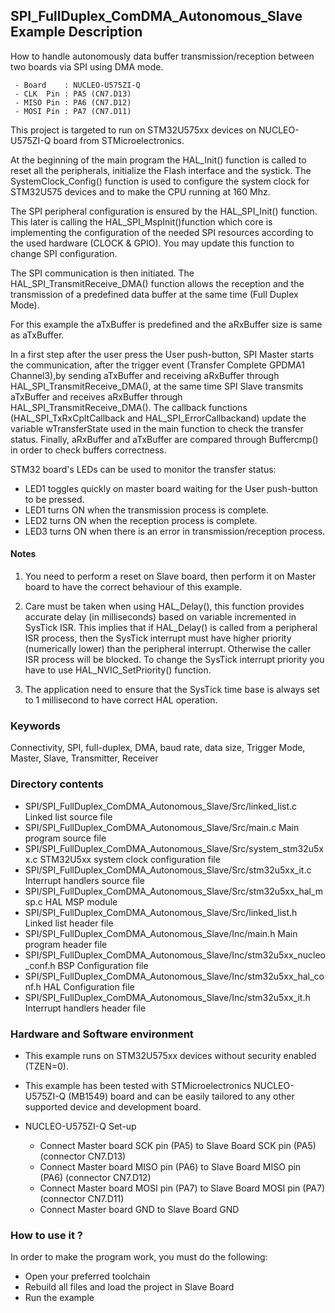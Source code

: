 ## <b>SPI_FullDuplex_ComDMA_Autonomous_Slave Example Description</b>

How to handle autonomously data buffer transmission/reception between two boards via SPI using DMA mode.

     - Board    : NUCLEO-U575ZI-Q
     - CLK  Pin : PA5 (CN7.D13)
     - MISO Pin : PA6 (CN7.D12)
     - MOSI Pin : PA7 (CN7.D11)

This project is targeted to run on STM32U575xx devices on NUCLEO-U575ZI-Q board from STMicroelectronics.

At the beginning of the main program the HAL_Init() function is called to reset
all the peripherals, initialize the Flash interface and the systick. The SystemClock_Config() function
is used to configure the system clock for STM32U575 devices and to make the CPU running at 160 Mhz.

The SPI peripheral configuration is ensured by the HAL_SPI_Init() function.
This later is calling the HAL_SPI_MspInit()function which core is implementing
the configuration of the needed SPI resources according to the used hardware (CLOCK &
GPIO). You may update this function to change SPI configuration.

The SPI communication is then initiated.
The HAL_SPI_TransmitReceive_DMA() function allows the reception and the
transmission of a predefined data buffer at the same time (Full Duplex Mode).

For this example the aTxBuffer is predefined and the aRxBuffer size is same as aTxBuffer.

In a first step after the user press the User push-button, SPI Master starts the
communication, after the trigger event (Transfer Complete GPDMA1 Channel3),by sending aTxBuffer
and receiving aRxBuffer through HAL_SPI_TransmitReceive_DMA(), at the same time SPI Slave transmits
aTxBuffer and receives aRxBuffer through HAL_SPI_TransmitReceive_DMA().
The callback functions (HAL_SPI_TxRxCpltCallback and HAL_SPI_ErrorCallbackand) update
the variable wTransferState used in the main function to check the transfer status.
Finally, aRxBuffer and aTxBuffer are compared through Buffercmp() in order to check buffers correctness.

STM32 board's LEDs can be used to monitor the transfer status:

 - LED1 toggles quickly on master board waiting for the User push-button to be pressed.
 - LED1 turns ON when the transmission process is complete.
 - LED2 turns ON when the reception process is complete.
 - LED3 turns ON when there is an error in transmission/reception process.

#### <b>Notes</b>

 1. You need to perform a reset on Slave board, then perform it on Master board
    to have the correct behaviour of this example.

 2. Care must be taken when using HAL_Delay(), this function provides accurate delay (in milliseconds)
    based on variable incremented in SysTick ISR. This implies that if HAL_Delay() is called from
    a peripheral ISR process, then the SysTick interrupt must have higher priority (numerically lower)
    than the peripheral interrupt. Otherwise the caller ISR process will be blocked.
    To change the SysTick interrupt priority you have to use HAL_NVIC_SetPriority() function.

 3. The application need to ensure that the SysTick time base is always set to 1 millisecond
    to have correct HAL operation.

### <b>Keywords</b>

Connectivity, SPI, full-duplex, DMA, baud rate, data size, Trigger Mode, Master, Slave, Transmitter, Receiver

### <b>Directory contents</b>

  - SPI/SPI_FullDuplex_ComDMA_Autonomous_Slave/Src/linked_list.c           Linked list source file
  - SPI/SPI_FullDuplex_ComDMA_Autonomous_Slave/Src/main.c                  Main program source file
  - SPI/SPI_FullDuplex_ComDMA_Autonomous_Slave/Src/system_stm32u5xx.c      STM32U5xx system clock configuration file
  - SPI/SPI_FullDuplex_ComDMA_Autonomous_Slave/Src/stm32u5xx_it.c          Interrupt handlers source file
  - SPI/SPI_FullDuplex_ComDMA_Autonomous_Slave/Src/stm32u5xx_hal_msp.c     HAL MSP module
  - SPI/SPI_FullDuplex_ComDMA_Autonomous_Slave/Src/linked_list.h           Linked list header file
  - SPI/SPI_FullDuplex_ComDMA_Autonomous_Slave/Inc/main.h                  Main program header file
  - SPI/SPI_FullDuplex_ComDMA_Autonomous_Slave/Inc/stm32u5xx_nucleo_conf.h BSP Configuration file
  - SPI/SPI_FullDuplex_ComDMA_Autonomous_Slave/Inc/stm32u5xx_hal_conf.h    HAL Configuration file
  - SPI/SPI_FullDuplex_ComDMA_Autonomous_Slave/Inc/stm32u5xx_it.h          Interrupt handlers header file


### <b>Hardware and Software environment</b>

  - This example runs on STM32U575xx devices without security enabled (TZEN=0).

  - This example has been tested with STMicroelectronics NUCLEO-U575ZI-Q (MB1549)
    board and can be easily tailored to any other supported device
    and development board.

  - NUCLEO-U575ZI-Q Set-up

    - Connect Master board SCK pin  (PA5) to Slave Board SCK pin  (PA5) (connector CN7.D13)
    - Connect Master board MISO pin (PA6) to Slave Board MISO pin (PA6) (connector CN7.D12)
    - Connect Master board MOSI pin (PA7) to Slave Board MOSI pin (PA7) (connector CN7.D11)
    - Connect Master board GND to Slave Board GND

### <b>How to use it ?</b>

In order to make the program work, you must do the following:

 - Open your preferred toolchain
 - Rebuild all files and load the project in Slave Board
 - Run the example

